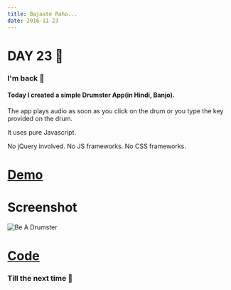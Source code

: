 ```yaml
---
title: Bajaate Raho...
date: 2016-11-23
---
```


# DAY 23 👾 

### I'm back 💙

#### Today I created a simple Drumster App(in Hindi, Banjo).

The app plays audio as soon as you click on the drum or you type the key provided on the drum. 

It uses pure Javascript. 

No jQuery involved. No JS frameworks. No CSS frameworks.

# [Demo](https://deadcoder0904.github.io/drumster/)

# Screenshot

![Be A Drumster](http://imgur.com/7L0Wcv8.png)

# [Code](https://github.com/deadcoder0904/drumster/)

### Till the next time 👻 